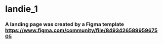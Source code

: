 # landie_1
### A landing page was created by a Figma template  https://www.figma.com/community/file/849342658995967505
